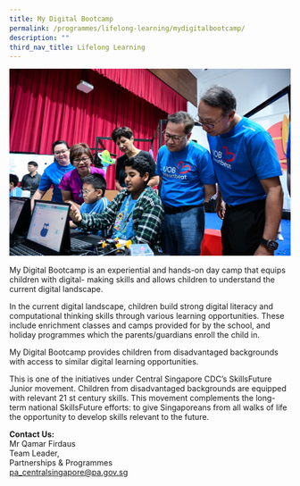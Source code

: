```yaml
---
title: My Digital Bootcamp
permalink: /programmes/lifelong-learning/mydigitalbootcamp/
description: ""
third_nav_title: Lifelong Learning
---
```

![My Digital Bootcamp](/images/Programmes/mydigitalbootcamp.jpg)

My Digital Bootcamp is an experiential and hands-on day camp that equips children with digital-
making skills and allows children to understand the current digital landscape.

In the current digital landscape, children build strong digital literacy and computational thinking skills
through various learning opportunities. These include enrichment classes and camps provided for by
the school, and holiday programmes which the parents/guardians enroll the child in.

My Digital Bootcamp provides children from disadvantaged backgrounds with access to similar
digital learning opportunities.

This is one of the initiatives under Central Singapore CDC’s SkillsFuture Junior movement. Children
from disadvantaged backgrounds are equipped with relevant 21 st century skills. This movement
complements the long-term national SkillsFuture efforts: to give Singaporeans from all walks of life the
opportunity to develop skills relevant to the future.


**Contact Us:**  
Mr Qamar Firdaus  
Team Leader,   
Partnerships & Programmes  
[pa\_centralsingapore@pa.gov.sg](mailto:pa_centralsingapore@pa.gov.sg)